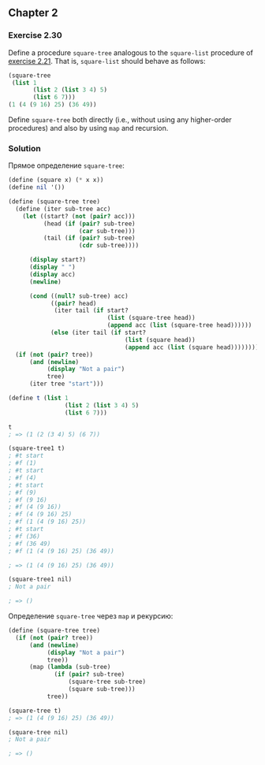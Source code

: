 ## Chapter 2

### Exercise 2.30

Define a procedure `square-tree` analogous to the `square-list` procedure of [exercise 2.21](./Exercise%202.21.md). That is, `square-list` should behave as follows:

```scheme
(square-tree
 (list 1
       (list 2 (list 3 4) 5)
       (list 6 7)))
(1 (4 (9 16) 25) (36 49))
```

Define `square-tree` both directly (i.e., without using any higher-order procedures) and also by using `map` and recursion.

### Solution

Прямое определение `square-tree`:

```scheme
(define (square x) (* x x))
(define nil '())

(define (square-tree tree)
  (define (iter sub-tree acc)
    (let ((start? (not (pair? acc)))
          (head (if (pair? sub-tree)
                    (car sub-tree)))
          (tail (if (pair? sub-tree)
                    (cdr sub-tree))))

      (display start?)
      (display " ")
      (display acc)
      (newline)

      (cond ((null? sub-tree) acc)
            ((pair? head)
             (iter tail (if start?
                            (list (square-tree head))
                            (append acc (list (square-tree head))))))
            (else (iter tail (if start?
                                 (list (square head))
                                 (append acc (list (square head)))))))))
  (if (not (pair? tree))
      (and (newline)
           (display "Not a pair")
           tree)
      (iter tree "start")))

(define t (list 1
                (list 2 (list 3 4) 5)
                (list 6 7)))

t
; => (1 (2 (3 4) 5) (6 7))

(square-tree1 t)
; #t start
; #f (1)
; #t start
; #f (4)
; #t start
; #f (9)
; #f (9 16)
; #f (4 (9 16))
; #f (4 (9 16) 25)
; #f (1 (4 (9 16) 25))
; #t start
; #f (36)
; #f (36 49)
; #f (1 (4 (9 16) 25) (36 49))

; => (1 (4 (9 16) 25) (36 49))

(square-tree1 nil)
; Not a pair

; => ()
```

Определение `square-tree` через `map` и рекурсию:

```scheme
(define (square-tree tree)
  (if (not (pair? tree))
      (and (newline)
           (display "Not a pair")
           tree))
      (map (lambda (sub-tree)
             (if (pair? sub-tree)
                 (square-tree sub-tree)
                 (square sub-tree)))
           tree))

(square-tree t)
; => (1 (4 (9 16) 25) (36 49))

(square-tree nil)
; Not a pair

; => ()
```

